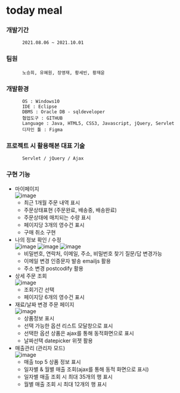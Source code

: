 # today meal

### 개발기간
          2021.08.06 ~ 2021.10.01
### 팀원
          노승희, 유혜원, 장영재, 황세빈, 황재윤
### 개발환경 
          OS : Windows10
          IDE : Eclipse
          DBMS : Oracle DB - sqldeveloper
          협업도구 : GITHUB
          Language : Java, HTML5, CSS3, Javascript, jQuery, Servlet
          디자인 툴 : Figma
### 프로젝트 시 활용해본 대표 기술
          Servlet / jQuery / Ajax

### 구현 기능
+ 마이페이지 <br>
![image](https://user-images.githubusercontent.com/83938898/145149409-77422e54-a9d9-4d79-a80b-d3a9a7287a38.png)
  - 최근 1개월 주문 내역 표시
  - 주문상태표현 (주문완료, 배송중, 배송완료)
  - 주문상태에 매치되는 수량 표시
  - 페이지당 3개의 영수건 표시
  - 구매 취소 구현
+ 나의 정보 확인 / 수정 <br>
![image](https://user-images.githubusercontent.com/83938898/145149668-a2978162-a7bf-4782-9cbf-2367792be1be.png)
![image](https://user-images.githubusercontent.com/83938898/145149692-33b64771-5868-4943-ae06-549a286a1972.png)
![image](https://user-images.githubusercontent.com/83938898/145149722-e1afa5b3-2f3a-418e-bbd6-c6c9382d487f.png)
  - 비밀번호, 연락처, 이메일, 주소, 비밀번호 찾기 질문/답 변경가능
  - 이메일 변경 인증문자 발송 emailjs 활용
  - 주소 변경 postcodify 활용
+ 상세 주문 조회 <br>
![image](https://user-images.githubusercontent.com/83938898/145150049-10116ddb-52f9-47a9-a1d8-167183c54937.png)
  - 조회기간 선택
  - 페이지당 6개의 영수건 표시
+ 재료/날짜 변경 주문 페이지 <br>
![image](https://user-images.githubusercontent.com/83938898/145150152-f1d465d9-f0b5-4d4e-a074-b28bd366f2c5.png)
  - 상품정보 표시
  - 선택 가능한 옵션 리스트 모달창으로 표시
  - 선택한 옵션 상품은 ajax를 통해 동적화면으로 표시
  - 날짜선택 datepicker 위젯 활용
+ 매출관리 (관리자 모드) <br>
![image](https://user-images.githubusercontent.com/83938898/145150091-66b1c01f-6e25-4ecb-84ab-cf1285f6c733.png)
  - 매출 top 5 상품 정보 표시
  - 일자별 & 월별 매출 조회(ajax를 통해 동적 화면으로 표시)
  - 일자별 매출 조회 시 최대 35개의 행 표시
  - 월별 매출 조회 시 최대 12개의 행 표시
